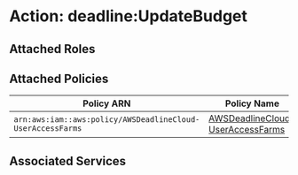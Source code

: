 # Action: deadline:UpdateBudget

## Attached Roles

## Attached Policies

| Policy ARN | Policy Name |
|------------|-------------|
| `arn:aws:iam::aws:policy/AWSDeadlineCloud-UserAccessFarms` | [AWSDeadlineCloud-UserAccessFarms](../policies.md#awsdeadlinecloud-useraccessfarms) |

## Associated Services

